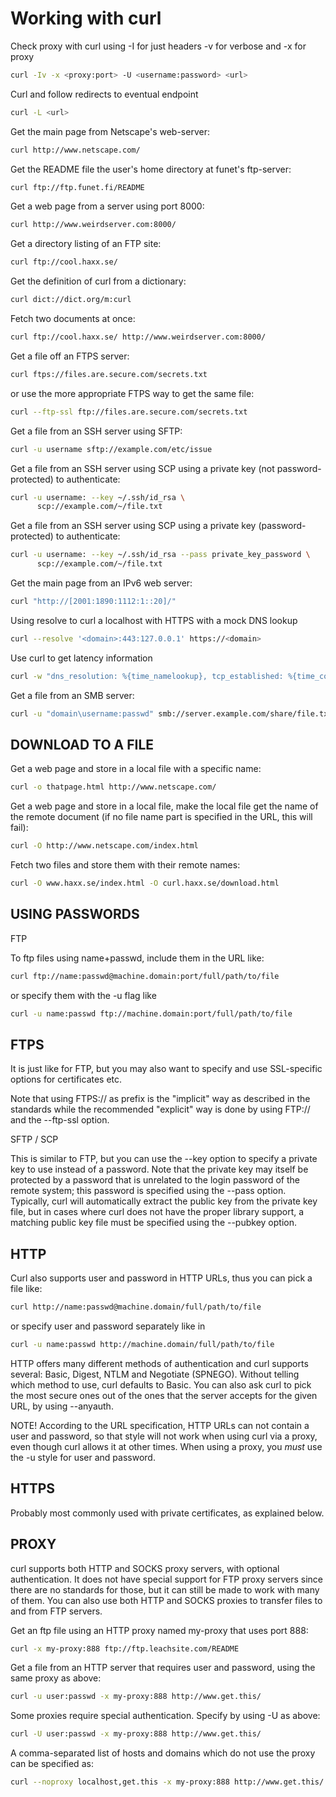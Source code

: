 # Working with curl

Check proxy with curl using -I for just headers -v for verbose and -x for proxy

```sh
curl -Iv -x <proxy:port> -U <username:password> <url>
```

Curl and follow redirects to eventual endpoint

```sh
curl -L <url>
```

Get the main page from Netscape's web-server:

```sh
curl http://www.netscape.com/
```

Get the README file the user's home directory at funet's ftp-server:

```sh
curl ftp://ftp.funet.fi/README
```

Get a web page from a server using port 8000:

```sh
curl http://www.weirdserver.com:8000/
```

Get a directory listing of an FTP site:

```sh
curl ftp://cool.haxx.se/
```

Get the definition of curl from a dictionary:

```sh
curl dict://dict.org/m:curl
```

Fetch two documents at once:

```sh
curl ftp://cool.haxx.se/ http://www.weirdserver.com:8000/
```

Get a file off an FTPS server:

```sh
curl ftps://files.are.secure.com/secrets.txt
```

or use the more appropriate FTPS way to get the same file:

```sh
curl --ftp-ssl ftp://files.are.secure.com/secrets.txt
```

Get a file from an SSH server using SFTP:

```sh
curl -u username sftp://example.com/etc/issue
```

Get a file from an SSH server using SCP using a private key
(not password-protected) to authenticate:

```sh
curl -u username: --key ~/.ssh/id_rsa \ 
      scp://example.com/~/file.txt
```

Get a file from an SSH server using SCP using a private key
(password-protected) to authenticate:

```sh
curl -u username: --key ~/.ssh/id_rsa --pass private_key_password \ 
      scp://example.com/~/file.txt
```

Get the main page from an IPv6 web server:

```sh
curl "http://[2001:1890:1112:1::20]/"
```

Using resolve to curl a localhost with HTTPS with a mock DNS lookup

```sh
curl --resolve '<domain>:443:127.0.0.1' https://<domain>
```

Use curl to get latency information

```sh
curl -w "dns_resolution: %{time_namelookup}, tcp_established: %{time_connect}, ssl_handshake_done: %{time_appconnect}, TTFB: %{time_starttransfer}\n" -o /dev/null -s "<url>"
```

Get a file from an SMB server:

```sh
curl -u "domain\username:passwd" smb://server.example.com/share/file.txt
```

## DOWNLOAD TO A FILE

Get a web page and store in a local file with a specific name:

```sh
curl -o thatpage.html http://www.netscape.com/
```

Get a web page and store in a local file, make the local file get the name
of the remote document (if no file name part is specified in the URL, this
will fail):

```sh
curl -O http://www.netscape.com/index.html
```

Fetch two files and store them with their remote names:

```sh
curl -O www.haxx.se/index.html -O curl.haxx.se/download.html
```

## USING PASSWORDS

FTP

To ftp files using name+passwd, include them in the URL like:

```sh
curl ftp://name:passwd@machine.domain:port/full/path/to/file
```

or specify them with the -u flag like

```sh
curl -u name:passwd ftp://machine.domain:port/full/path/to/file
```

## FTPS

It is just like for FTP, but you may also want to specify and use
SSL-specific options for certificates etc.

Note that using FTPS:// as prefix is the "implicit" way as described in the
standards while the recommended "explicit" way is done by using FTP:// and
the --ftp-ssl option.

SFTP / SCP

This is similar to FTP, but you can use the --key option to specify a
private key to use instead of a password. Note that the private key may
itself be protected by a password that is unrelated to the login password
of the remote system; this password is specified using the --pass option.
Typically, curl will automatically extract the public key from the private
key file, but in cases where curl does not have the proper library support,
a matching public key file must be specified using the --pubkey option.

## HTTP

Curl also supports user and password in HTTP URLs, thus you can pick a file
like:

```sh
curl http://name:passwd@machine.domain/full/path/to/file
```

or specify user and password separately like in

```sh
curl -u name:passwd http://machine.domain/full/path/to/file
```

HTTP offers many different methods of authentication and curl supports
several: Basic, Digest, NTLM and Negotiate (SPNEGO). Without telling which
method to use, curl defaults to Basic. You can also ask curl to pick the
most secure ones out of the ones that the server accepts for the given URL,
by using --anyauth.

NOTE! According to the URL specification, HTTP URLs can not contain a user
and password, so that style will not work when using curl via a proxy, even
though curl allows it at other times. When using a proxy, you _must_ use
the -u style for user and password.

## HTTPS

Probably most commonly used with private certificates, as explained below.

## PROXY

curl supports both HTTP and SOCKS proxy servers, with optional authentication.
It does not have special support for FTP proxy servers since there are no
standards for those, but it can still be made to work with many of them. You
can also use both HTTP and SOCKS proxies to transfer files to and from FTP
servers.

Get an ftp file using an HTTP proxy named my-proxy that uses port 888:

```sh
curl -x my-proxy:888 ftp://ftp.leachsite.com/README
```

Get a file from an HTTP server that requires user and password, using the
same proxy as above:

```sh
curl -u user:passwd -x my-proxy:888 http://www.get.this/
```

Some proxies require special authentication. Specify by using -U as above:

```sh
curl -U user:passwd -x my-proxy:888 http://www.get.this/
```

A comma-separated list of hosts and domains which do not use the proxy can
be specified as:

```sh
curl --noproxy localhost,get.this -x my-proxy:888 http://www.get.this/
```